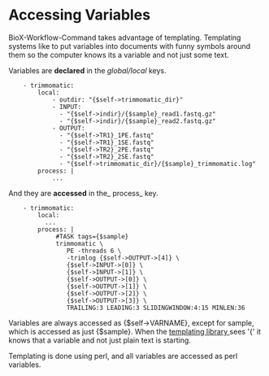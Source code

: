 # Accessing Variables

BioX-Workflow-Command takes advantage of templating. Templating systems like to put variables into documents with funny symbols around them so the computer knows its a variable and not just some text.

Variables are **declared** in the _global/local_ keys.

```
    - trimmomatic:
        local:
            - outdir: "{$self->trimmomatic_dir}"
            - INPUT:
              - "{$self->indir}/{$sample}_read1.fastq.gz"
              - "{$self->indir}/{$sample}_read2.fastq.gz"
            - OUTPUT:
              - "{$self->TR1}_1PE.fastq"
              - "{$self->TR1}_1SE.fastq"
              - "{$self->TR2}_2PE.fastq"
              - "{$self->TR2}_2SE.fastq"
              - "{$self->trimmomatic_dir}/{$sample}_trimmomatic.log"
        process: |
            ...
```

And they are **accessed** in the_ process_ key.

```
    - trimmomatic:
        local:
          ...
        process: |
             #TASK tags={$sample}
             trimmomatic \
                PE -threads 6 \
                -trimlog {$self->OUTPUT->[4]} \
                {$self->INPUT->[0]} \
                {$self->INPUT->[1]} \
                {$self->OUTPUT->[0]} \
                {$self->OUTPUT->[1]} \
                {$self->OUTPUT->[2]} \
                {$self->OUTPUT->[3]} \
                TRAILING:3 LEADING:3 SLIDINGWINDOW:4:15 MINLEN:36
```

Variables are always accessed as {$self-&gt;VARNAME}, except for sample, which is accessed as just {$sample}. When the [templating library ](https://metacpan.org/pod/Text::Template) sees '{' it knows that a variable and not just plain text is starting.

Templating is done using perl, and all variables are accessed as perl variables.





